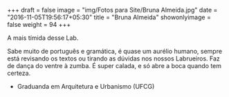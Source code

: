 +++
draft = false
image = "img/Fotos para Site/Bruna Almeida.jpg"
date = "2016-11-05T19:56:17+05:30"
title = "Bruna Almeida"
showonlyimage = false
weight = 94
+++

A mais tímida desse Lab.
<!--more-->

Sabe muito de português e gramática, é quase um aurélio humano, sempre está revisando os textos ou tirando as dúvidas nos nossos Labrueiros. Faz de dança do ventre à zumba. É super calada, e só abre a boca quando tem certeza.

* Graduanda em Arquitetura e Urbanismo (UFCG)
